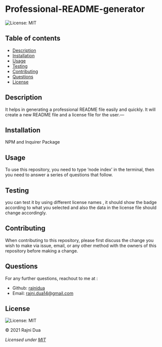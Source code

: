 
  
  # Professional-README-generator
  ![License: MIT](https://img.shields.io/badge/License-MIT-yellow.svg)

  ## Table of contents
  - [Description](#Description)
  - [Installation](#Installation)
  - [Usage](#Usage)
  - [Testing](#Testing)
  - [Contributing](#Contributing)
  - [Questions](#Questions)
  - [License](#License)

  ## Description
  It helps in generating a professional README file easily and quickly. It will create a new README file and a license file for the user.&mdash;

  ## Installation
  NPM and Inquirer Package

  ## Usage
  To use this repository, you need to type ‘node index’ in the terminal, then you need to answer a series of questions that follow. 
  
  ## Testing
  you can test it by using different license names , it should show the badge according to what you selected and also the data in the license file should change accordingly.

  ## Contributing
  When contributing to this repository, please first discuss the change you wish to make via issue, email, or any other method with the owners of this repository before making a change.

  ## Questions
  For any further questions, reachout to me at :
  - Github: [rajnidua](https://github.com/rajnidua)
  - Email: rajni.dua14@gmail.com

## License
    
![License: MIT](https://img.shields.io/badge/License-MIT-yellow.svg)
  
&copy;  2021  Rajni Dua
    
*Licensed under [MIT](./license)*